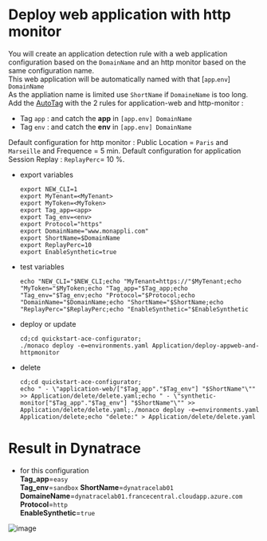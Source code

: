 # Deploy web application with http monitor


You will create an application detection rule with a web application configuration based on the `DomainName` and an http monitor based on the same configuration name.  
This web application will be automatically named with that [`app`.`env`] `DomainName`   
As the appliation name is limited use `ShortName` if `DomaineName` is too long.  
Add the [AutoTag](/Tag) with the 2 rules for application-web and http-monitor : 
 - Tag `app` : and catch the **app** in `[app.env] DomainName` 
 - Tag `env` : and catch the **env** in `[app.env] DomainName`

Default configuration for http monitor : Public Location = `Paris` and `Marseille` and Frequence = 5 min.
Default configuration for application Session Replay : `ReplayPerc`= 10 %. 
 
- export variables

      export NEW_CLI=1
      export MyTenant=<MyTenant>
      export MyToken=<MyToken>
      export Tag_app=<app>
      export Tag_env=<env>
      export Protocol="https"
      export DomainName="www.monappli.com"
      export ShortName=$DomainName
      export ReplayPerc=10
      export EnableSynthetic=true
      
- test variables

      echo "NEW_CLI="$NEW_CLI;echo "MyTenant=https://"$MyTenant;echo "MyToken="$MyToken;echo "Tag_app="$Tag_app;echo "Tag_env="$Tag_env;echo "Protocol="$Protocol;echo "DomainName="$DomainName;echo "ShortName="$ShortName;echo "ReplayPerc="$ReplayPerc;echo "EnableSynthetic="$EnableSynthetic
     
- deploy or update

      cd;cd quickstart-ace-configurator;
      ./monaco deploy -e=environments.yaml Application/deploy-appweb-and-httpmonitor

      
- delete

      cd;cd quickstart-ace-configurator;
      echo " - \"application-web/["$Tag_app"."$Tag_env"] "$ShortName"\"" >> Application/delete/delete.yaml;echo " - \"synthetic-monitor["$Tag_app"."$Tag_env"] "$ShortName"\"" >> Application/delete/delete.yaml;./monaco deploy -e=environments.yaml Application/delete;echo "delete:" > Application/delete/delete.yaml


# Result in Dynatrace 
- for this configuration  
       **Tag_app**=`easy`  
       **Tag_env**=`sandbox` 
       **ShortName**=`dynatracelab01`  
       **DomaineName**=`dynatracelab01.francecentral.cloudapp.azure.com`   
       **Protocol**=`http`  
       **EnableSynthetic**=`true`  
   
 ![image](https://user-images.githubusercontent.com/40337213/121808239-cf798200-cc57-11eb-8a6d-37b460bdc700.png)
